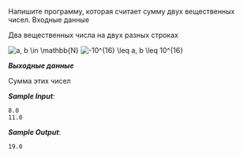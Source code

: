 Напишите программу, которая считает сумму двух вещественных чисел.
Входные данные

Два вещественных числа на двух разных строках

<img src="https://latex.codecogs.com/svg.image?a,&space;b&space;\in&space;\mathbb{N}" title="a, b \in \mathbb{N}" />

<img src="https://latex.codecogs.com/svg.image?-10^{16}&space;\leq&space;a,&space;b&space;\leq&space;10^{16}" title="-10^{16} \leq a, b \leq 10^{16}" />

***Выходные данные***

Сумма этих чисел

***Sample Input***:
```
8.0
11.0
```
***Sample Output***:
```
19.0
```
